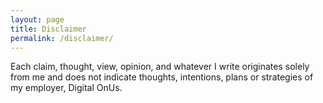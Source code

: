 ```yaml
---
layout: page
title: Disclaimer
permalink: /disclaimer/
---
```


Each claim, thought, view, opinion, and whatever I write originates
solely from me and does not indicate thoughts, intentions, plans or
strategies of my employer, Digital OnUs.

 
